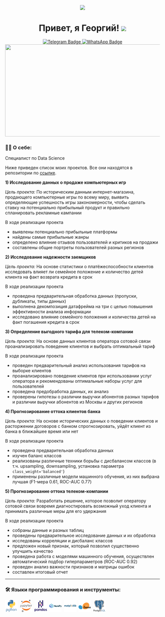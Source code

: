 <div id="header" align="center">
  <img src="https://media2.giphy.com/media/pdE5y1A7WzKn2kgPdN/200.webp?cid=790b76118gk1mk9rw0otokp3lwjhsmj26g6h99issy0af755&ep=v1_stickers_search&rid=200.webp&ct=s" width="100"/>
</div>

<h1 align="center">
  Привет, я Георгий!
  <img src="https://github.com/blackcater/blackcater/raw/main/images/Hi.gif" height="32"/>
</h1>

<div id="badges" align="center">
  <a href="https://t.me/Gosha_Turkiya">
    <img src="https://img.shields.io/badge/Telegram-blue?style=for-the-badge&logo=telegram&logoColor=white" alt="Telegram Badge"/>
  </a>
  <a href="https://wa.me/79529076307">
    <img src="https://img.shields.io/badge/WhatsApp-green?style=for-the-badge&logo=whatsapp&logoColor=white" alt="WhatsApp Badge"/>
  </a>
</div>

<div align="center">
  <img src="https://media.giphy.com/media/dWesBcTLavkZuG35MI/giphy.gif" width="600" height="300"/>
</div>

### :man_technologist: О себе:
Специалист по Data Science

Ниже приведен список моих проектов. Все они находятся в репозитории по [cсылке](https://github.com/GoshaTurkia/GoshaTurkia/tree/main).

**1) Исследование данных о продаже компьютерных игр**
   
   *Цель проекта:* По историческим данным интернет-магазина, продающего компьютерные игры по всему миру, выявить определяющие успешность игры закономерности, чтобы сделать ставку на потенциально прибыльный продукт и правильно спланировать рекламные кампании

   В ходе реализации проекта
   * выявлены потенциально прибыльные платформы
   * найдены самые прибыльные жанры
   * определено влияние отзывов пользователей и критиков на продажи
   * составлены общие портреты пользователей разных регионов

**2) Исследование надежности заемщиков**

  *Цель проекта:* На основе статистики о платёжеспособности клиентов исследовать влияет ли семейное положение и количество детей клиента на факт возврата кредита в срок
  
  В ходе реализации проекта
  * проведена предварительная обработка данных (пропуски, дубликаты, типы данных)
  * выполнена декомпозиция датафрейма на три с целью повышения эффективности анализа информации
  * исследовано влияние семейного положения и количества детей на факт погашения кредита в срок
   
**3) Определение выгодного тарифа для телеком-компании**

  *Цель проекта:* На основе данных клиентов оператора сотовой связи проанализировать поведение клиентов и выбрать оптимальный тариф

  В ходе реализации проекта
  * проведен предварительный анализ использования тарифов на выборке клиентов
  * проанализировано поведение клиентов при использовании услуг оператора и рекомендованы оптимальные наборы услуг для пользователей
  * проведена предобработка данных, их анализ
  * проверены гипотезы о различии выручки абонентов разных тарифов и различии выручки абонентов из Москвы и других регионов

**4) Прогнозирование оттока клиентов банка**

  *Цель проекта:* На основе исторических данных о поведении клиентов и расторжении договоров с банком спрогнозировать, уйдёт клиент из банка в ближайшее время или нет

  В ходе реализации проекта
  * проведена предварительная обработка данных
  * изучен баланс классов
  * реализованы различные техники борьбы с дисбалансом классов (в т.ч. upsampling, downsampling, установка параметра `class_weight='balanced'`)
  * применены различные модели машинного обучения, из них выбрана лучшая (F1-мера 0.61, ROC-AUC 0.77)

**5) Прогнозирование оттока телеком-компании**

  *Цель проекта:* Разработать решение, которое позволит оператору сотовой связи вовремя диагностировать возможный уход клиента и принимать различные меры для его удержания

  В ходе реализации проекта
  * собраны данные и разных таблиц
  * проведены предварительное исследование данных и их обработка
  * исследованы корреляции и дисбаланс классов
  * предложен новый признак, который позволил существенно улучшить качество
  * проведена работа с моделями машинного обучения, осуществлен автоматический подбор гиперпараметров (ROC-AUC 0.92)
  * проведен анализ важности признаков и матрицы ошибок
  * составлен итоговый отчет

---

### :hammer_and_wrench: Языки программирования и инструменты:
<div>
  <img src="https://github.com/devicons/devicon/blob/master/icons/python/python-original-wordmark.svg" title="Python" alt="Python" width="40" height="40"/>&nbsp;
  <img src="https://github.com/devicons/devicon/blob/master/icons/jupyter/jupyter-original-wordmark.svg" title="Jupyter" alt="Jupyter" width="40" height="40"/>&nbsp;
  <img src="https://github.com/devicons/devicon/blob/master/icons/pandas/pandas-original-wordmark.svg" title="Pandas" alt="Pandas" width="40" height="40"/>&nbsp;
  <img src="https://github.com/devicons/devicon/blob/master/icons/numpy/numpy-original-wordmark.svg" title="Numpy" alt="Numpy" width="40" height="40"/>&nbsp;
  <img src="https://github.com/devicons/devicon/blob/master/icons/matplotlib/matplotlib-original-wordmark.svg" title="Matplotlib" alt="Matplotlib" width="40" height="40"/>&nbsp;
  <img src="https://github.com/devicons/devicon/blob/master/icons/scikitlearn/scikitlearn-original.svg" title="Scikit-learn" alt="Scikit-learn" width="40" height="40"/>&nbsp;
  <img src="https://github.com/devicons/devicon/blob/master/icons/postgresql/postgresql-original-wordmark.svg" title="PostgreSQL" alt="PostgreSQL" width="40" height="40"/>&nbsp;
</div>
